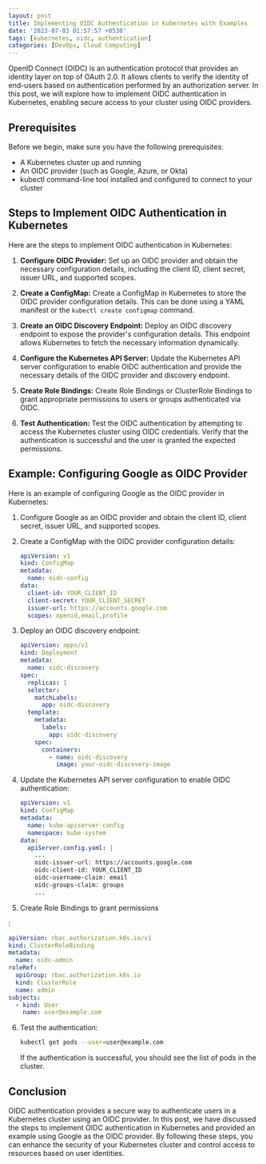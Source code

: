 ```yaml
---
layout: post
title: Implementing OIDC Authentication in Kubernetes with Examples
date: '2023-07-03 01:57:57 +0530'
tags: [kubernetes, oidc, authentication]
categories: [DevOps, Cloud Computing]
---
```


OpenID Connect (OIDC) is an authentication protocol that provides an identity layer on top of OAuth 2.0. It allows clients to verify the identity of end-users based on authentication performed by an authorization server. In this post, we will explore how to implement OIDC authentication in Kubernetes, enabling secure access to your cluster using OIDC providers.

## Prerequisites

Before we begin, make sure you have the following prerequisites:

- A Kubernetes cluster up and running
- An OIDC provider (such as Google, Azure, or Okta)
- kubectl command-line tool installed and configured to connect to your cluster

## Steps to Implement OIDC Authentication in Kubernetes

Here are the steps to implement OIDC authentication in Kubernetes:

1. **Configure OIDC Provider:** Set up an OIDC provider and obtain the necessary configuration details, including the client ID, client secret, issuer URL, and supported scopes.

2. **Create a ConfigMap:** Create a ConfigMap in Kubernetes to store the OIDC provider configuration details. This can be done using a YAML manifest or the `kubectl create configmap` command.

3. **Create an OIDC Discovery Endpoint:** Deploy an OIDC discovery endpoint to expose the provider's configuration details. This endpoint allows Kubernetes to fetch the necessary information dynamically.

4. **Configure the Kubernetes API Server:** Update the Kubernetes API server configuration to enable OIDC authentication and provide the necessary details of the OIDC provider and discovery endpoint.

5. **Create Role Bindings:** Create Role Bindings or ClusterRole Bindings to grant appropriate permissions to users or groups authenticated via OIDC.

6. **Test Authentication:** Test the OIDC authentication by attempting to access the Kubernetes cluster using OIDC credentials. Verify that the authentication is successful and the user is granted the expected permissions.

## Example: Configuring Google as OIDC Provider

Here is an example of configuring Google as the OIDC provider in Kubernetes:

1. Configure Google as an OIDC provider and obtain the client ID, client secret, issuer URL, and supported scopes.

2. Create a ConfigMap with the OIDC provider configuration details:

   ```yaml
   apiVersion: v1
   kind: ConfigMap
   metadata:
     name: oidc-config
   data:
     client-id: YOUR_CLIENT_ID
     client-secret: YOUR_CLIENT_SECRET
     issuer-url: https://accounts.google.com
     scopes: openid,email,profile
   ```

3. Deploy an OIDC discovery endpoint:

   ```yaml
   apiVersion: apps/v1
   kind: Deployment
   metadata:
     name: oidc-discovery
   spec:
     replicas: 1
     selector:
       matchLabels:
         app: oidc-discovery
     template:
       metadata:
         labels:
           app: oidc-discovery
       spec:
         containers:
           - name: oidc-discovery
             image: your-oidc-discovery-image
   ```

4. Update the Kubernetes API server configuration to enable OIDC authentication:

   ```yaml
   apiVersion: v1
   kind: ConfigMap
   metadata:
     name: kube-apiserver-config
     namespace: kube-system
   data:
     apiServer.config.yaml: |
       ...
       oidc-issuer-url: https://accounts.google.com
       oidc-client-id: YOUR_CLIENT_ID
       oidc-username-claim: email
       oidc-groups-claim: groups
       ...
   ```

5. Create Role Bindings to grant permissions

:

   ```yaml
   apiVersion: rbac.authorization.k8s.io/v1
   kind: ClusterRoleBinding
   metadata:
     name: oidc-admin
   roleRef:
     apiGroup: rbac.authorization.k8s.io
     kind: ClusterRole
     name: admin
   subjects:
     - kind: User
       name: user@example.com
   ```

6. Test the authentication:

   ```bash
   kubectl get pods --user=user@example.com
   ```

   If the authentication is successful, you should see the list of pods in the cluster.

## Conclusion

OIDC authentication provides a secure way to authenticate users in a Kubernetes cluster using an OIDC provider. In this post, we have discussed the steps to implement OIDC authentication in Kubernetes and provided an example using Google as the OIDC provider. By following these steps, you can enhance the security of your Kubernetes cluster and control access to resources based on user identities.